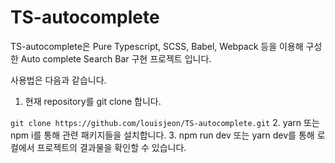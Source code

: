 # TS-autocomplete

TS-autocomplete은 Pure Typescript, SCSS, Babel, Webpack 등을 이용해 구성한 Auto complete Search Bar 구현 프로젝트 입니다.

사용법은 다음과 같습니다.

1. 현재 repository를 git clone 합니다.

```git clone https://github.com/louisjeon/TS-autocomplete.git```
2. yarn 또는 npm i를 통해 관련 패키지들을 설치합니다.
3. npm run dev 또는 yarn dev를 통해 로컬에서 프로젝트의 결과물을 확인할 수 있습니다.
